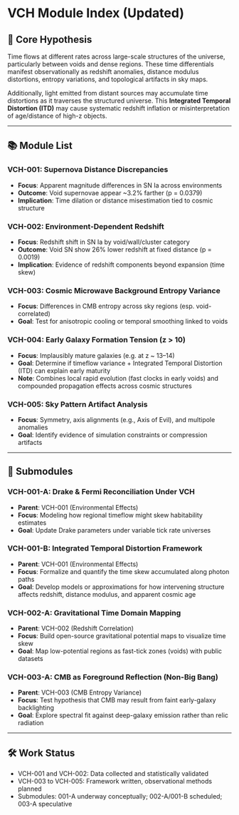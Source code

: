 # VCH Module Index (Updated)

## 🔭 Core Hypothesis
Time flows at different rates across large-scale structures of the universe, particularly between voids and dense regions. These time differentials manifest observationally as redshift anomalies, distance modulus distortions, entropy variations, and topological artifacts in sky maps.

Additionally, light emitted from distant sources may accumulate time distortions as it traverses the structured universe. This **Integrated Temporal Distortion (ITD)** may cause systematic redshift inflation or misinterpretation of age/distance of high-z objects.

---

## 📚 Module List

### **VCH-001**: Supernova Distance Discrepancies
- **Focus**: Apparent magnitude differences in SN Ia across environments
- **Outcome**: Void supernovae appear ~3.2% farther (p = 0.0379)
- **Implication**: Time dilation or distance misestimation tied to cosmic structure

### **VCH-002**: Environment-Dependent Redshift
- **Focus**: Redshift shift in SN Ia by void/wall/cluster category
- **Outcome**: Void SN show 26% lower redshift at fixed distance (p = 0.0019)
- **Implication**: Evidence of redshift components beyond expansion (time skew)

### **VCH-003**: Cosmic Microwave Background Entropy Variance
- **Focus**: Differences in CMB entropy across sky regions (esp. void-correlated)
- **Goal**: Test for anisotropic cooling or temporal smoothing linked to voids

### **VCH-004**: Early Galaxy Formation Tension (z > 10)
- **Focus**: Implausibly mature galaxies (e.g. at z ~ 13–14)
- **Goal**: Determine if timeflow variance + Integrated Temporal Distortion (ITD) can explain early maturity
- **Note**: Combines local rapid evolution (fast clocks in early voids) and compounded propagation effects across cosmic structures

### **VCH-005**: Sky Pattern Artifact Analysis
- **Focus**: Symmetry, axis alignments (e.g., Axis of Evil), and multipole anomalies
- **Goal**: Identify evidence of simulation constraints or compression artifacts

---

## 🧩 Submodules

### **VCH-001-A**: Drake & Fermi Reconciliation Under VCH
- **Parent**: VCH-001 (Environmental Effects)
- **Focus**: Modeling how regional timeflow might skew habitability estimates
- **Goal**: Update Drake parameters under variable tick rate universes

### **VCH-001-B**: Integrated Temporal Distortion Framework
- **Parent**: VCH-001 (Environmental Effects)
- **Focus**: Formalize and quantify the time skew accumulated along photon paths
- **Goal**: Develop models or approximations for how intervening structure affects redshift, distance modulus, and apparent cosmic age

### **VCH-002-A**: Gravitational Time Domain Mapping
- **Parent**: VCH-002 (Redshift Correlation)
- **Focus**: Build open-source gravitational potential maps to visualize time skew
- **Goal**: Map low-potential regions as fast-tick zones (voids) with public datasets

### **VCH-003-A**: CMB as Foreground Reflection (Non-Big Bang)
- **Parent**: VCH-003 (CMB Entropy Variance)
- **Focus**: Test hypothesis that CMB may result from faint early-galaxy backlighting
- **Goal**: Explore spectral fit against deep-galaxy emission rather than relic radiation

---

## 🛠️ Work Status
- VCH-001 and VCH-002: Data collected and statistically validated
- VCH-003 to VCH-005: Framework written, observational methods planned
- Submodules: 001-A underway conceptually; 002-A/001-B scheduled; 003-A speculative

